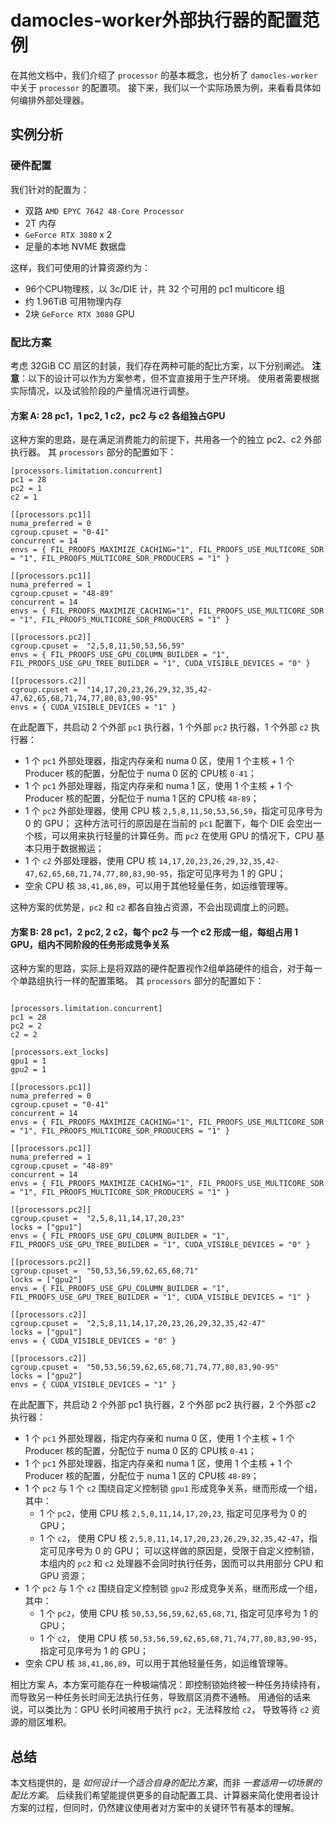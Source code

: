 # damocles-worker外部执行器的配置范例
在其他文档中，我们介绍了 `processor` 的基本概念，也分析了 `damocles-worker` 中关于 `processor` 的配置项。
接下来，我们以一个实际场景为例，来看看具体如何编排外部处理器。

## 实例分析

### 硬件配置
我们针对的配置为：
- 双路 `AMD EPYC 7642 48-Core Processor`
- 2T 内存
- `GeForce RTX 3080` x 2
- 足量的本地 NVME 数据盘

这样，我们可使用的计算资源约为：
- 96个CPU物理核，以 3c/DIE 计，共 32 个可用的 pc1 multicore 组
- 约 1.96TiB 可用物理内存
- 2块 `GeForce RTX 3080` GPU

### 配比方案
考虑 32GiB CC 扇区的封装，我们存在两种可能的配比方案，以下分别阐述。
**注意**：以下的设计可以作为方案参考，但不宜直接用于生产环境。
使用者需要根据实际情况，以及试验阶段的产量情况进行调整。


#### 方案 A: 28 pc1，1 pc2, 1 c2，pc2 与 c2 各组独占GPU
这种方案的思路，是在满足消费能力的前提下，共用各一个的独立 pc2、c2 外部执行器。
其 `processors` 部分的配置如下：

```
[processors.limitation.concurrent]
pc1 = 28
pc2 = 1
c2 = 1

[[processors.pc1]]
numa_preferred = 0
cgroup.cpuset = "0-41"
concurrent = 14
envs = { FIL_PROOFS_MAXIMIZE_CACHING="1", FIL_PROOFS_USE_MULTICORE_SDR = "1", FIL_PROOFS_MULTICORE_SDR_PRODUCERS = "1" }

[[processors.pc1]]
numa_preferred = 1
cgroup.cpuset = "48-89"
concurrent = 14
envs = { FIL_PROOFS_MAXIMIZE_CACHING="1", FIL_PROOFS_USE_MULTICORE_SDR = "1", FIL_PROOFS_MULTICORE_SDR_PRODUCERS = "1" }

[[processors.pc2]]
cgroup.cpuset =  "2,5,8,11,50,53,56,59"
envs = { FIL_PROOFS_USE_GPU_COLUMN_BUILDER = "1", FIL_PROOFS_USE_GPU_TREE_BUILDER = "1", CUDA_VISIBLE_DEVICES = "0" }

[[processors.c2]]
cgroup.cpuset =  "14,17,20,23,26,29,32,35,42-47,62,65,68,71,74,77,80,83,90-95"
envs = { CUDA_VISIBLE_DEVICES = "1" }
```

在此配置下，共启动 2 个外部 `pc1` 执行器，1 个外部 `pc2` 执行器，1 个外部 `c2` 执行器：
- 1 个 `pc1` 外部处理器，指定内存亲和 numa 0 区，使用 1 个主核 + 1 个 Producer 核的配置，分配位于 numa 0 区的 CPU核 `0-41`；
- 1 个 `pc1` 外部处理器，指定内存亲和 numa 1 区，使用 1 个主核 + 1 个 Producer 核的配置，分配位于 numa 1 区的 CPU核 `48-89`；
- 1 个 `pc2` 外部处理器，使用 CPU 核 `2,5,8,11,50,53,56,59`，指定可见序号为 0 的 GPU；
  这种方法可行的原因是在当前的 `pc1` 配置下，每个 DIE 会空出一个核，可以用来执行轻量的计算任务。而 `pc2` 在使用 GPU 的情况下，CPU 基本只用于数据搬运；
- 1 个 `c2` 外部处理器，使用 CPU 核 `14,17,20,23,26,29,32,35,42-47,62,65,68,71,74,77,80,83,90-95`，指定可见序号为 1 的 GPU；
- 空余 CPU 核 `38,41,86,89`，可以用于其他轻量任务，如运维管理等。

这种方案的优势是，`pc2` 和 `c2` 都各自独占资源，不会出现调度上的问题。


#### 方案 B: 28 pc1，2 pc2, 2 c2，每个 pc2 与 一个 c2 形成一组，每组占用 1 GPU，组内不同阶段的任务形成竞争关系
这种方案的思路，实际上是将双路的硬件配置视作2组单路硬件的组合，对于每一个单路组执行一样的配置策略。
其 `processors` 部分的配置如下：

```

[processors.limitation.concurrent]
pc1 = 28
pc2 = 2
c2 = 2

[processors.ext_locks]
gpu1 = 1
gpu2 = 1

[[processors.pc1]]
numa_preferred = 0
cgroup.cpuset = "0-41"
concurrent = 14
envs = { FIL_PROOFS_MAXIMIZE_CACHING="1", FIL_PROOFS_USE_MULTICORE_SDR = "1", FIL_PROOFS_MULTICORE_SDR_PRODUCERS = "1" }

[[processors.pc1]]
numa_preferred = 1
cgroup.cpuset = "48-89"
concurrent = 14
envs = { FIL_PROOFS_MAXIMIZE_CACHING="1", FIL_PROOFS_USE_MULTICORE_SDR = "1", FIL_PROOFS_MULTICORE_SDR_PRODUCERS = "1" }

[[processors.pc2]]
cgroup.cpuset =  "2,5,8,11,14,17,20,23"
locks = ["gpu1"]
envs = { FIL_PROOFS_USE_GPU_COLUMN_BUILDER = "1", FIL_PROOFS_USE_GPU_TREE_BUILDER = "1", CUDA_VISIBLE_DEVICES = "0" }

[[processors.pc2]]
cgroup.cpuset =  "50,53,56,59,62,65,68,71"
locks = ["gpu2"]
envs = { FIL_PROOFS_USE_GPU_COLUMN_BUILDER = "1", FIL_PROOFS_USE_GPU_TREE_BUILDER = "1", CUDA_VISIBLE_DEVICES = "1" }

[[processors.c2]]
cgroup.cpuset =  "2,5,8,11,14,17,20,23,26,29,32,35,42-47"
locks = ["gpu1"]
envs = { CUDA_VISIBLE_DEVICES = "0" }

[[processors.c2]]
cgroup.cpuset =  "50,53,56,59,62,65,68,71,74,77,80,83,90-95"
locks = ["gpu2"]
envs = { CUDA_VISIBLE_DEVICES = "1" }
```

在此配置下，共启动 2 个外部 pc1 执行器，2 个外部 pc2 执行器，2 个外部 c2 执行器：
- 1 个 `pc1` 外部处理器，指定内存亲和 numa 0 区，使用 1 个主核 + 1 个 Producer 核的配置，分配位于 numa 0 区的 CPU核 `0-41`；
- 1 个 `pc1` 外部处理器，指定内存亲和 numa 1 区，使用 1 个主核 + 1 个 Producer 核的配置，分配位于 numa 1 区的 CPU核 `48-89`；
- 1 个 `pc2` 与 1 个 `c2` 围绕自定义控制锁 `gpu1` 形成竞争关系，继而形成一个组，其中：
  - 1 个 `pc2`，使用 CPU 核 `2,5,8,11,14,17,20,23`, 指定可见序号为 0 的 GPU；
  - 1 个 `c2`， 使用 CPU 核 `2,5,8,11,14,17,20,23,26,29,32,35,42-47`，指定可见序号为 0 的 GPU；
  可以这样做的原因是，受限于自定义控制锁，本组内的 `pc2` 和 `c2` 处理器不会同时执行任务，因而可以共用部分 CPU 和 GPU 资源；
- 1 个 `pc2` 与 1 个 `c2` 围绕自定义控制锁 `gpu2` 形成竞争关系，继而形成一个组，其中：
  - 1 个 `pc2`，使用 CPU 核 `50,53,56,59,62,65,68,71`, 指定可见序号为 1 的 GPU；
  - 1 个 `c2`， 使用 CPU 核 `50,53,56,59,62,65,68,71,74,77,80,83,90-95`，指定可见序号为 1 的 GPU；
- 空余 CPU 核 `38,41,86,89`，可以用于其他轻量任务，如运维管理等。

相比方案 A，本方案可能存在一种极端情况：即控制锁始终被一种任务持续持有，而导致另一种任务长时间无法执行任务，导致扇区消费不通畅。
用通俗的话来说，可以类比为：GPU 长时间被用于执行 `pc2`，无法释放给 `c2`， 导致等待 `c2` 资源的扇区堆积。

## 总结
本文档提供的，是 *如何设计一个适合自身的配比方案*，而非 *一套适用一切场景的配比方案*。
后续我们希望能提供更多的自动配置工具、计算器来简化使用者设计方案的过程，但同时，仍然建议使用者对方案中的关键环节有基本的理解。
